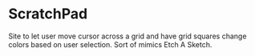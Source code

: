 # ScratchPad
Site to let user move cursor across a grid and have grid squares change colors based on user selection.  Sort of mimics Etch A Sketch.  
